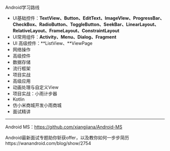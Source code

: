 Android学习路线

- UI基础控件：**TextView、Button、EditText、ImageVIew、ProgressBar、CheckBox、RadioButton、ToggleButton、SeekBar、LinearLayout、RelativeLayout、FrameLayout、ConstraintLayout**
- UI常用组件：**Activity、Menu、Dialog、Fragment**
- UI 高级控件：**ListView、**ViewPage
- 网络操作
- 高级控件
- 数据存储
- 流行框架
- 项目实战
- 高级应用
- 动画处理与自定义View
- 项目实战：小雨计步器
- Kotlin
- 仿小米商城开发小雨商城
- 面试精讲



---

Android MS：https://github.com/xiangjiana/Android-MS

Android最新面试专题助你斩获offer，以及教你如何一步步简历https://wanandroid.com/blog/show/2754
